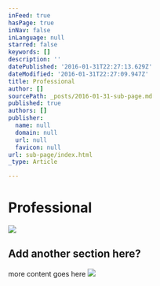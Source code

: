 ```yaml
---
inFeed: true
hasPage: true
inNav: false
inLanguage: null
starred: false
keywords: []
description: ''
datePublished: '2016-01-31T22:27:13.629Z'
dateModified: '2016-01-31T22:27:09.947Z'
title: Professional
author: []
sourcePath: _posts/2016-01-31-sub-page.md
published: true
authors: []
publisher:
  name: null
  domain: null
  url: null
  favicon: null
url: sub-page/index.html
_type: Article

---
```

# Professional
![](https://the-grid-user-content.s3-us-west-2.amazonaws.com/b05fb863-4f6c-47dd-a7d8-76160427d46d.png)

## Add another section here?

more content goes here
![](https://the-grid-user-content.s3-us-west-2.amazonaws.com/329ae559-5c1a-4ae7-87e2-8526c4f0add6.jpg)